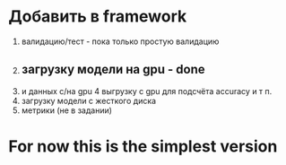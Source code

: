 # Добавить в framework
1. валидацию/тест - пока только простую валидацию
2. ## загрузку модели на gpu - done 
3. и данных с/на gpu
4  выгрузку с gpu для подсчёта accuracy и т п.
5. загрузку модели с жесткого диска
6. метрики (не в задании)

# For now this is the simplest version